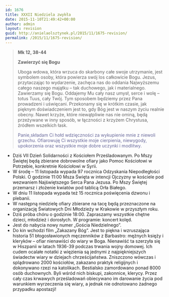 ```yaml
---
id: 1676
title: XXXII Niedziela zwykła
date: 2015-11-10T21:49:42+00:00
author: admin
layout: revision
guid: http://anielaolsztynek.pl/2015/11/1675-revision/
permalink: /2015/11/1675-revision/
---
```

> **Mk 12, 38-44**
> 
> **Zawierzyć się Bogu**
> 
> Uboga wdowa, która wrzuca do skarbony całe swoje utrzymanie, jest symbolem osoby, która powierza swój los całkowicie Bogu. Jezus, przytaczając to wydarzenie, zachęca nas do oddania Najwyższemu całego naszego majątku &#8211; tak duchowego, jak i materialnego. Zawierzamy się Bogu. Oddajemy Mu cały nasz umysł, serce i wolę &#8211; totus Tuus, cały Twój. Tym sposobem będziemy przez Pana prowadzeni i uświęcani. Przekonamy się w krótkim czasie, jak pięknym doświadczeniem jest to, gdy Bóg jest w naszym życiu realnie obecny. Nawet krzyże, które niewątpliwie nas nie ominą, będą przeżywane w inny sposób, w łączności z krzyżem Chrystusa, źródłem wszelkich łask.
> 
> <span style="color: #666699;">Panie,składam Ci hołd wdzięczności za wykupienie mnie z niewoli grzechu. Ofiarowuję Ci wszystkie moje cierpienia, niewygody, upokorzenia oraz wszystkie moje dobre uczynki i modlitwy.</span>

  * Dziś VII Dzień Solidarności z Kościołem Prześladowanym. Po Mszy Świętej będą zbierane dobrowolne ofiary jako Pomoc Kościołowi w Potrzebie, konkretnie Kościołowi w Syrii.
  * W środę &#8211; 11 listopada wypada 97 rocznica Odzyskania Niepodległości Polski. O godzinie 11:00 Msza Święta w intencji Ojczyzny w kościele pod wezwaniem Najświętszego Serca Pana Jezusa. Po Mszy Świętej przemarsz i złożenie kwiatów pod tablicą Orła Białego.
  * W dniu 11 listopada wypada też 15 rocznica poświęcenia dzwonu i plebanii.
  * W następną niedzielę ofiary zbierane na tacę będą przeznaczone na organizację Światowych Dni Młodzieży w Krakowie w przyszłym roku.
  * Dziś próba chóru o godzinie 18:00. Zapraszamy wszystkie chętne dzieci, młodzież i dorosłych. W programie: koncert kolęd.
  * Jest do nabycia nowy numer &#8222;Gościa Niedzielnego&#8221;.
  * Do kin wchodzi film &#8222;Zakazany Bóg&#8221;. Jest to piękna i wzruszająca historia 51 błogosławionych męczenników z Barbastro: mężnych księży i kleryków – ofiar nienawiści do wiary w Boga. Nienawiść ta szerzyła się w Hiszpanii w latach 1936-39 podczas trwania wojny domowej. Ich cudem ocalałe notatki z więzienia są jednymi z najpiękniejszych świadectw wiary w dziejach chrześcijaństwa. Zniszczono wówczas i splądrowano 2000 kościołów, zakazano praktyk religijnych i dokonywano rzezi na katolikach. Bestialsko zamordowano ponad 8000 osób duchownych. Byli wśród nich biskupi, zakonnice, klerycy. Przez cały czas krwawych prześladowań obiecywano im darowanie życia pod warunkiem wyrzeczenia się wiary, a jednak nie odnotowano żadnego przypadku apostazji!